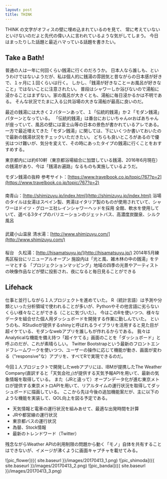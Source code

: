 ```yaml
---
layout: post
title: THINK
---
```


THINK
の文字がオフィスの壁に埋め込まれているのを見て、
常に考えていないといけないのだよと先代の偉い人に言われているような気がしてしまう。
今日はまったりした話題と最近ハマっている話題を書きたい。



## Take a Bath!
普通の人は一年に何回くらい銭湯に行くのだろうか。
日本人なら誰しも、というわけではないようだが、私は個人的に銭湯の雰囲気と昔ながらの日本感が好きで、１ヶ月に１回くらいは行く。
しかし、「銭湯が好きなこと＝お風呂が好きなこと」ではないことに注意されたい。
普段はシャワーしか浴びないので湯船に浸かることはまずない。家の風呂が大きくとも、湯船に毎日浸かるかは不明である。
そんな状況でたまに入る公共浴場の大きな湯船が最高に良いのだ。

最近の銭湯には大きく２パターンあって、１「伝統的銭湯」か２「モダン銭湯」パターンとなっている。
「伝統的銭湯」は番台におじいちゃんorおばあちゃんが座っていて、風呂の壁には富士山等の日本の景色が書かれているアレである。	
一方で最近増えてきた「モダン銭湯」に関しては、下にいくつか書いておいたので最新の銭湯状況をチェックいただきたい。
どちらも良いところがあるので優劣はつけ難いが、気分を変えて、その時にあったタイプの銭湯に行くことをおすすめする。

東京都内には約610軒（東京都浴場組合に加盟している銭湯、2016年6月現在）の銭湯があり、今は「銭湯お遍路」なるものも実施しているようだ。

モダン銭湯の抜粋 参考サイト：[https://www.travelbook.co.jp/topic/767?p=2](https://www.travelbook.co.jp/topic/767?p=2)
###
南青山：[http://shimizuyu.jp/index.html](http://shimizuyu.jp/index.html)
浴場のタイルは女湯はスペイン製、男湯はイタリア製のものが使用されていて、シャワーはドイツ・グローエ社レインシャワーヘッドを採用
全館、軟水を使用していて、選べる3タイプのバリエーションのジェットバス、高濃度炭酸泉、シルク風呂

###
武蔵小山温泉 清水湯：[http://www.shimizuyu.com/](http://www.shimizuyu.com/)

###
桜台　久松湯：[http://hisamatsuyu.jp/](http://hisamatsuyu.jp/)
2014年5月練馬区桜台にリニューアルオープン
施設内は「光と風、雑木林の中の銭湯」をテーマとする
「プロジェクションマッピング」地域の四季の光景やアーティストの映像作品などが壁に投影され、夜になると毎日見ることができる




## Lifehack

仕事と並行しながら１人プロジェクトを進めていた。
R（統計言語）は予測や分類といった分析領域で使われることが多いが、Pythonやその他言語に劣らないくらい様々なことができる（ことに気づいた）。
今はこのRを使いつつ、様々なデータを組合せた個人用ダッシュボードを開発する作業に勤しんでいた。
というのも、RStudioが提供するshinyと呼ばれるライブラリを活用すると見た目が超イケている、モダンなwebアプリを誰しもが作れるからである。
我々はAnalyticalな機能を備え持つ「超イケてる」画面のことを「ダッシュボード」と呼ぶのだが、これが素晴らしい。
Twitter Bootstrapという最新のフロントエンドフレームワークを使いつつ、ユーザーの操作に応じて機能が動き、画面が変わる（"responsive"な）アプリを、すべてRで実現できるのだ。

今回１人プロジェクトで開発したwebアプリには、IBMが提携したThe Weather Company(直訳すると「天気会社」)が提供する天気予報APIを用いて、最新の気象情報を取得している。
また（JRと違って）オープンデータ化が進む東京メトロが提供する東京メトロAPIを用いて、リアルタイムの運行状況を取得してダッシュボードに描画している。
ここから先は今後の追加機能案だが、主に以下のような機能を実装して、QOL向上を図る予定である。
* 天気情報と電車の運行状況を組みあせて、最適な出発時間を計算
* JRや都営線の運行状況
* 東京都バスの運行状況
* 為替、Stock情報
* 最新のトレンドワード（Twitter）


残念ながらWeather APIの利用制限の問題から動く「モノ」自体を共有することはできないが、イメージが沸くように画面キャプチャを載せてみる。


![pic_flower]({{ site.baseurl }}/images/20170413_1.png)
![pic_shimoda]({{ site.baseurl }}/images/20170413_2.png)
![pic_bandai]({{ site.baseurl }}/images/20170413_3.png)





